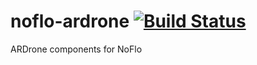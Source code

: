 # noflo-ardrone [![Build Status](https://secure.travis-ci.org/noflo/noflo-ardrone.png?branch=master)](http://travis-ci.org/noflo/noflo-ardrone)

ARDrone components for NoFlo
